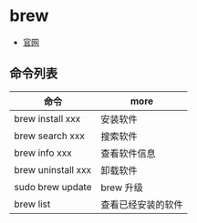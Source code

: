 # brew

- [官网](https://brew.sh/)

## 命令列表

| 命令                 | more      |
|--------------------|-----------|
| brew install xxx   | 安装软件      |
| brew search xxx    | 搜索软件      |
| brew info xxx      | 查看软件信息    |
| brew uninstall xxx | 卸载软件      |
| sudo brew update   | brew 升级   |
| brew list          | 查看已经安装的软件 |
